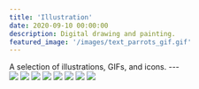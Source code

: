 ```yaml
---
title: 'Illustration'
date: 2020-09-10 00:00:00
description: Digital drawing and painting.
featured_image: '/images/text_parrots_gif.gif'
---
```


<body>
	A selection of illustrations, GIFs, and icons.
</body>
---

<div class="gallery" data-columns="3">
	<img src="/images/parakeet_illustration-01.png">
	<img src="/images/text_parrots_gif.gif">
	<img src="/images/idio_icons.png">
	<img src="/images/school_children-02.png">
	<img src="/images/retro_pool_prog-02-01.png">
	<img src="/images/glitch-01.png">
	<img src="/images/handsupfrog.PNG">
	<img src="/images/photo_collage_poppies-01.png">
	
</div>
